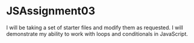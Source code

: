 # JSAssignment03
I will be taking a set of starter files and modify them as requested. I will demonstrate my ability to work with loops and conditionals in JavaScript.
